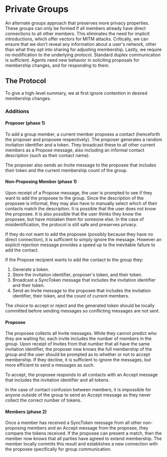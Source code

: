 # Private Groups

An alternate groups approach that preserves more privacy properties.
These groups can only be formed if all members already have direct connections to all other members.
This eliminates the need for implicit introductions, which offer vectors for MITM attacks.
Critically, we can ensure that we don't reveal any information about a user's network, other than what they opt into sharing for adjusting membership.
Lastly, we require no modification to the underlying protocol.
Standard duplex communication is sufficient.
Agents need new behavior in soliciting proposals for membership changes, and for responding to them.

## The Protocol

To give a high-level summary, we at first ignore contention in desired membership changes.

### Additions

#### Proposer (phase 1)

To add a group member, a current member proposes a contact (henceforth the proposer and proposee respectively).
The proposer generates a random invitation identifier and a token.
They broadcast these to all other current members as a Propose message, also including an informal contact description (such as their contact name).

The proposer also sends an Invite message to the proposee that includes their token and the current membership count of the group.

#### Non-Proposing Member (phase 1)

Upon receipt of a Propose message, the user is prompted to see if they want to add the proposee to the group.
Since the description of the proposee is informal, they may also have to manually select which of their contacts match the description.
It is possible that the user does not know the proposee.
It is also possible that the user _thinks_ they know the proposee, but have mistaken them for someone else.
In the case of misidentification, the protocol is still safe and preserves privacy.

If they do not want to add the proposee (possibly because they have no direct connection), it is sufficient to simply ignore the message.
However an explicit rejection message provides a speed up to the inevitable failure to add the contact.

If the Propose recipient wants to add the contact to the group they:
  1. Generate a token.
  1. Store the invitation identifier, proposer's token, and their token.
  1. Broadcast a SyncToken message that includes the invitation identifier and their token.
  1. Send an Invite message to the proposee that includes the invitation identifier, their token, and the count of current members.

The choice to accept or reject and the generated token should be locally committed before sending messages so conflicting messages are not sent.

#### Proposee

The proposee collects all Invite messages.
While they cannot predict who they are waiting for, each invite includes the number of members in the group.
Upon receipt of Invites from that number that all have the same invitation identifier, the proposer now knows the full membership of the group and the user should be prompted as to whether or not to accept membership.
If they decline, it is sufficient to ignore the messages, but more efficient to send a messages as such.

To accept, the proposee responds to all contacts with an Accept message that includes the invitation identifier and all tokens.

In the case of contact confusion between members, it is impossible for anyone outside of the group to send an Accept message as they never collect the correct number of tokens.

#### Members (phase 2)

Once a member has received a SyncToken message from all other non-proposing members and an Accept message from the proposee, they compare the tokens received.
If the proposee can present a match, then the member now knows that all parties have agreed to extend membership.
The member locally commits this result and establishes a new connection with the proposee specifically for group communication.
